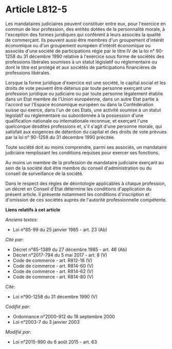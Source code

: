 # Article L812-5

Les mandataires judiciaires peuvent constituer entre eux, pour l'exercice en commun de leur profession, des entités dotées de
la personnalité morale, à l'exception des formes juridiques qui confèrent à leurs associés la qualité de commerçant. Ils
peuvent aussi être membres d'un groupement d'intérêt économique ou d'un groupement européen d'intérêt économique ou associés
d'une société de participations régie par le titre IV de la loi n° 90-1258 du 31 décembre 1990 relative à l'exercice sous
forme de sociétés des professions libérales soumises à un statut législatif ou réglementaire ou dont le titre est protégé et
aux sociétés de participations financières de professions libérales. 

Lorsque la forme juridique d'exercice est une société, le capital social et les droits de vote peuvent être détenus par toute
personne exerçant une profession juridique ou judiciaire ou par toute personne légalement établie dans un Etat membre de
l'Union européenne, dans un autre Etat partie à l'accord sur l'Espace économique européen ou dans la Confédération suisse qui
exerce, dans l'un de ces Etats, une activité soumise à un statut législatif ou réglementaire ou subordonnée à la possession
d'une qualification nationale ou internationale reconnue, et exerçant l'une quelconque desdites professions et, s'il s'agit
d'une personne morale, qui satisfait aux exigences de détention du capital et des droits de vote prévues par la loi n°
90-1258 du 31 décembre 1990 précitée. 

Toute société doit au moins comprendre, parmi ses associés, un mandataire judiciaire remplissant les conditions requises pour
exercer ses fonctions. 

Au moins un membre de la profession de mandataire judiciaire exerçant au sein de la société doit être membre du conseil
d'administration ou du conseil de surveillance de la société. 

Dans le respect des règles de déontologie applicables à chaque profession, un décret en Conseil d'Etat détermine les
conditions d'application du présent article. Il présente notamment les conditions d'inscription et d'omission de ces sociétés
auprès de l'autorité professionnelle compétente.

**Liens relatifs à cet article**

_Anciens textes_:

  - Loi n°85-99 du 25 janvier 1985 - art. 23 (Ab)

_Cité par_:

  - Décret n°85-1389 du 27 décembre 1985 - art. 46 (Ab)
  - Décret n°2017-794 du 5 mai 2017 - art. 8 (V)
  - Code de commerce - art. R812-18 (V)
  - Code de commerce - art. R814-60 (V)
  - Code de commerce - art. R814-62 (V)
  - Code de commerce - art. R814-80 (V)

_Cite_:

  - Loi n°90-1258 du 31 décembre 1990 (V)

_Codifié par_:

  - Ordonnance n°2000-912 du 18 septembre 2000
  - Loi n°2003-7 du 3 janvier 2003

_Modifié par_:

  - Loi n°2015-990 du 6 août 2015 - art. 63

